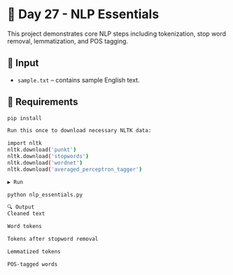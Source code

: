 # 🧠 Day 27 - NLP Essentials

This project demonstrates core NLP steps including tokenization, stop word removal, lemmatization, and POS tagging.

## 📄 Input

- `sample.txt` – contains sample English text.

## 🧰 Requirements

```bash
pip install 

Run this once to download necessary NLTK data:

import nltk
nltk.download('punkt')
nltk.download('stopwords')
nltk.download('wordnet')
nltk.download('averaged_perceptron_tagger')

▶️ Run

python nlp_essentials.py

🔍 Output
Cleaned text

Word tokens

Tokens after stopword removal

Lemmatized tokens

POS-tagged words